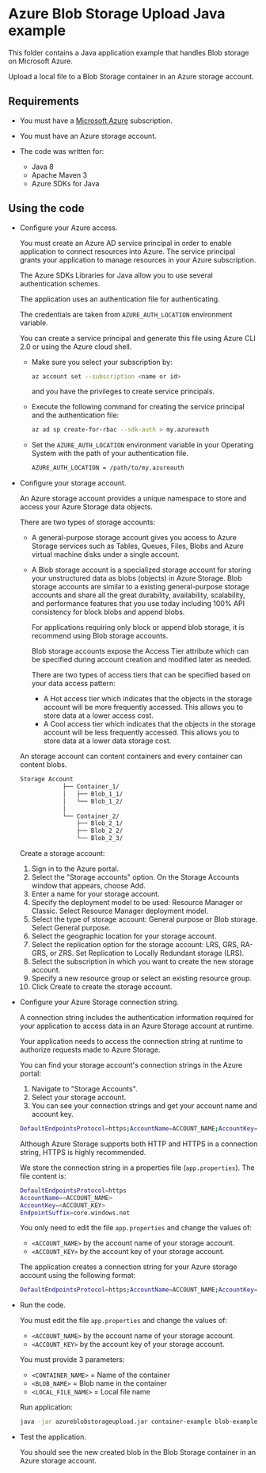 # Azure Blob Storage Upload Java example

This folder contains a Java application example that handles Blob storage on Microsoft Azure.

Upload a local file to a Blob Storage container in an Azure storage account.

## Requirements

* You must have a [Microsoft Azure](https://azure.microsoft.com/) subscription.

* You must have an Azure storage account.

* The code was written for:
 
  *  Java 8
  *  Apache Maven 3
  *  Azure SDKs for Java

## Using the code

* Configure your Azure access.

  You must create an Azure AD service principal in order to enable application to connect resources into Azure. The service principal grants your application to manage resources in your Azure subscription.

  The Azure SDKs Libraries for Java allow you to use several authentication schemes.

  The application uses an authentication file for authenticating.

  The credentials are taken from `AZURE_AUTH_LOCATION` environment variable.

  You can create a service principal and generate this file using Azure CLI 2.0 or using the Azure cloud shell.

  * Make sure you select your subscription by:

    ```bash
    az account set --subscription <name or id>
    ```

    and you have the privileges to create service principals.

  * Execute the following command for creating the service principal and the authentication file:
  
    ```bash
    az ad sp create-for-rbac --sdk-auth > my.azureauth
    ```
  
  * Set the `AZURE_AUTH_LOCATION` environment variable in your Operating System with the path of your authentication file.

    ```bash
    AZURE_AUTH_LOCATION = /path/to/my.azureauth
    ```

* Configure your storage account.

  An Azure storage account provides a unique namespace to store and access your Azure Storage data objects.
  
  There are two types of storage accounts:
  
  * A general-purpose storage account gives you access to Azure Storage services such as Tables, Queues, Files, Blobs and Azure virtual machine disks under a single account.

  * A Blob storage account is a specialized storage account for storing your unstructured data as blobs (objects) in Azure Storage.
    Blob storage accounts are similar to a existing general-purpose storage accounts and share all the great durability, availability,
    scalability, and performance features that you use today including 100% API consistency for block blobs and append blobs.

    For applications requiring only block or append blob storage, it is recommend using Blob storage accounts.

    Blob storage accounts expose the Access Tier attribute which can be specified during account creation and modified later as needed.

    There are two types of access tiers that can be specified based on your data access pattern:
    * A Hot access tier which indicates that the objects in the storage account will be more frequently accessed.
      This allows you to store data at a lower access cost.
    * A Cool access tier which indicates that the objects in the storage account will be less frequently accessed.
      This allows you to store data at a lower data storage cost.
  
  An storage account can content containers and every container can content blobs.

  ```bash
  Storage Account
              ├── Container_1/
              │   ├── Blob_1_1/
              │   └── Blob_1_2/
              │
              └── Container_2/
                  ├── Blob_2_1/
                  ├── Blob_2_2/
                  └── Blob_2_3/
  ```

  Create a storage account:
  
  1. Sign in to the Azure portal.
  2. Select the "Storage accounts" option. On the Storage Accounts window that appears, choose Add.
  3. Enter a name for your storage account.
  4. Specify the deployment model to be used: Resource Manager or Classic. Select Resource Manager deployment model.
  5. Select the type of storage account: General purpose or Blob storage. Select General purpose.
  6. Select the geographic location for your storage account. 
  7. Select the replication option for the storage account: LRS, GRS, RA-GRS, or ZRS. Set Replication to Locally Redundant storage (LRS).
  8. Select the subscription in which you want to create the new storage account.
  9. Specify a new resource group or select an existing resource group. 
  10. Click Create to create the storage account.

* Configure your Azure Storage connection string.

  A connection string includes the authentication information required for your application to access data in an Azure Storage account at runtime.

  Your application needs to access the connection string at runtime to authorize requests made to Azure Storage.

  You can find your storage account's connection strings in the Azure portal:
  
    1. Navigate to "Storage Accounts".
    2. Select your storage account.
    3. You can see your connection strings and get your account name and account key.

    ```bash
    DefaultEndpointsProtocol=https;AccountName=ACCOUNT_NAME;AccountKey=ACCOUNT_KEY;EndpointSuffix=core.windows.net
    ```
  
  Although Azure Storage supports both HTTP and HTTPS in a connection string, HTTPS is highly recommended.

  We store the connection string in a properties file (`app.properties`). The file content is:

  ```bash
  DefaultEndpointsProtocol=https
  AccountName=<ACCOUNT_NAME>
  AccountKey=<ACCOUNT_KEY>
  EndpointSuffix=core.windows.net
  ```

  You only need to edit the file `app.properties` and change the values of:
  
  * `<ACCOUNT_NAME>` by the account name of your storage account.
  * `<ACCOUNT_KEY>` by the account key of your storage account.
  
  The application creates a connection string for your Azure storage account using the following format:

  ```bash
  DefaultEndpointsProtocol=https;AccountName=ACCOUNT_NAME;AccountKey=ACCOUNT_KEY;EndpointSuffix=core.windows.net
  ```

* Run the code.

  You must edit the file `app.properties` and change the values of:
  
  * `<ACCOUNT_NAME>` by the account name of your storage account.
  * `<ACCOUNT_KEY>` by the account key of your storage account.

  You must provide 3 parameters:

  * `<CONTAINER_NAME>`  = Name of the container
  * `<BLOB_NAME>`       = Blob name in the container
  * `<LOCAL_FILE_NAME>` = Local file name

  Run application:

  ```bash
  java -jar azureblobstorageupload.jar container-example blob-example local-file-example
  ```

* Test the application.

  You should see the new created blob in the Blob Storage container in an Azure storage account.
